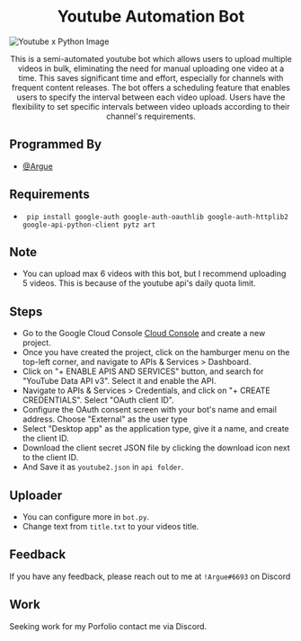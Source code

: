 # <div align = "center"> Youtube Automation Bot </div> </a>

![Youtube x Python Image](https://res.cloudinary.com/practicaldev/image/fetch/s--UJMX0wcf--/c_imagga_scale,f_auto,fl_progressive,h_420,q_auto,w_1000/https://dev-to-uploads.s3.amazonaws.com/uploads/articles/kr8qigb94o7vbyjfap9k.jpg)


<p align=center>This is a semi-automated youtube bot which allows users to upload multiple videos in bulk, eliminating the need for manual uploading one video at a time. This saves significant time and effort, especially for channels with frequent content releases. The bot offers a scheduling feature that enables users to specify the interval between each video upload. Users have the flexibility to set specific intervals between video uploads according to their channel's requirements.</p>



## Programmed By

- [@Argue](https://github.com/Arguee/)


## Requirements
+ ``` pip install google-auth google-auth-oauthlib google-auth-httplib2 google-api-python-client pytz art```

## Note
+ You can upload max 6 videos with this bot, but I recommend uploading 5 videos. This is because of the youtube api's daily quota limit.

## Steps
+ Go to the Google Cloud Console [Cloud Console](https://console.cloud.google.com/) and create a new project.
+ Once you have created the project, click on the hamburger menu on the top-left corner, and navigate to APIs & Services > Dashboard.
+ Click on "+ ENABLE APIS AND SERVICES" button, and search for "YouTube Data API v3". Select it and enable the API.
+ Navigate to APIs & Services > Credentials, and click on "+ CREATE CREDENTIALS". Select "OAuth client ID".
+ Configure the OAuth consent screen with your bot's name and email address. Choose "External" as the user type
+ Select "Desktop app" as the application type, give it a name, and create the client ID.
+ Download the client secret JSON file by clicking the download icon next to the client ID.
+ And Save it as `youtube2.json` in `api folder`.


## Uploader

+ You can configure more in `bot.py`.
+ Change text from `title.txt` to your videos title.
## Feedback

If you have any feedback, please reach out to me at 
`!Argue#6693` on Discord


## Work

Seeking work for my Porfolio contact me via Discord.
